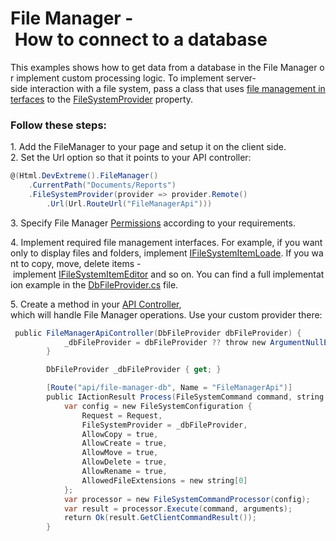 # File Manager - How to connect to a database

This examples shows how to get data from a database in the File Manager or implement custom processing logic. To implement server-side interaction with a file system, pass a class that uses [file management interfaces](https://docs.devexpress.com/AspNetCore/401686/devextreme-based-controls/concepts/file-management#file-system-provider) to the [FileSystemProvider](https://docs.devexpress.com/AspNetCore/DevExtreme.AspNet.Mvc.FileManagement.FileSystemConfiguration.FileSystemProvider) property.

### Follow these steps:
1. Add the FileManager to your page and setup it on the client side.
2. Set the Url option so that it points to your API controller:
 

```cs 
@(Html.DevExtreme().FileManager()
    .CurrentPath("Documents/Reports")
    .FileSystemProvider(provider => provider.Remote()
        .Url(Url.RouteUrl("FileManagerApi")))

```

3. Specify File Manager [Permissions](https://docs.devexpress.com/AspNetCore/DevExtreme.AspNet.Mvc.Builders.FileManagerBuilder.Permissions(System.Action-DevExtreme.AspNet.Mvc.Builders.FileManagerPermissionsBuilder-)?p=netframework) according to your requirements.

4. Implement required file management interfaces. For example, if you want only to display files and folders, implement [IFileSystemItemLoade](https://docs.devexpress.com/AspNetCore/DevExtreme.AspNet.Mvc.FileManagement.IFileSystemItemLoader). If you want to copy, move, delete items - implement [IFileSystemItemEditor](https://docs.devexpress.com/AspNetCore/DevExtreme.AspNet.Mvc.FileManagement.IFileSystemItemEditor) and so on. You can find a full implementation example in the [DbFileProvider.cs](CS/FileManagerDB/Models/DbFileProvider.cs) file.

5. Create a method in your [API Controller](CS/FileManagerDB/Controllers/DatabaseApiController.cs), which will handle File Manager operations. Use your custom provider there:

```cs
 public FileManagerApiController(DbFileProvider dbFileProvider) {
            _dbFileProvider = dbFileProvider ?? throw new ArgumentNullException(nameof(dbFileProvider));
        }

        DbFileProvider _dbFileProvider { get; }

        [Route("api/file-manager-db", Name = "FileManagerApi")]
        public IActionResult Process(FileSystemCommand command, string arguments) {
            var config = new FileSystemConfiguration {
                Request = Request,
                FileSystemProvider = _dbFileProvider,
                AllowCopy = true,
                AllowCreate = true,
                AllowMove = true,
                AllowDelete = true,
                AllowRename = true,
                AllowedFileExtensions = new string[0]
            };
            var processor = new FileSystemCommandProcessor(config);
            var result = processor.Execute(command, arguments);
            return Ok(result.GetClientCommandResult());
        }
```
